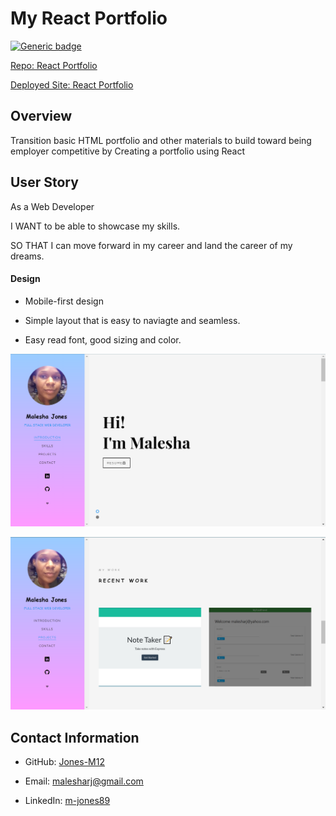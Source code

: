 # My React Portfolio

[![Generic badge](https://img.shields.io/badge/VERSION-1.1.0-BROWN.svg)](https://shields.io/)

[Repo: React Portfolio](https://github.com/Jones-M12/Notes-Application-Jones)

[Deployed Site: React Portfolio](https://notes-application-jones.herokuapp.com/)

## Overview

Transition basic HTML portfolio and other materials to build toward being employer competitive by Creating a portfolio using React 

## User Story

As a Web Developer

I WANT to be able to showcase my skills.

SO THAT I can move forward in my career and land the career of my dreams.


#### Design

* Mobile-first design

* Simple layout that is easy to naviagte and seamless.

* Easy read font, good sizing and color.

![Portfolio](./careerfocus/public/images/reactportfolio.PNG)

![Portfolio Project](./careerfocus/public/images/port2.PNG)


## Contact Information

* GitHub: [Jones-M12](https://github.com/Jones-M12) 

* Email: malesharj@gmail.com 

* LinkedIn: [m-jones89](https://www.linkedin.com/in/m-jones8)

